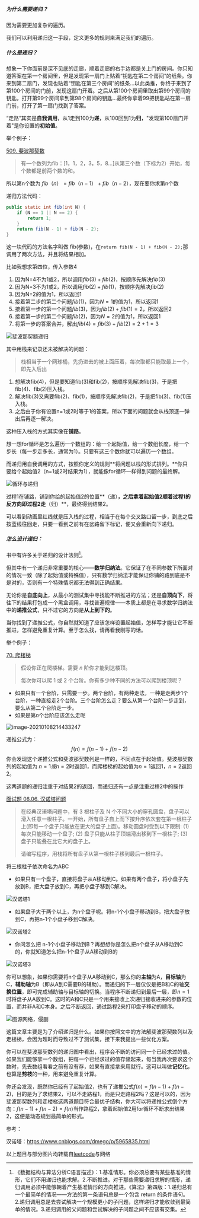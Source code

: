 ##### 为什么需要递归？

因为需要更加复杂的遍历。

我们可以利用递归这一手段，定义更多的规则来满足我们的遍历。

##### 什么是递归？

想象一下你面前是深不见底的走廊，顺着走廊的右手边都是关上门的房间。你只知道答案在第一个房间里，但是发现第一扇门上贴着“钥匙在第二个房间”的纸条。你来到第二扇门，发现也贴着“钥匙在第三个房间”的纸条...以此类推，你终于来到了第100个房间的门前，发现这扇门开着。之后从第100个房间里取出第99个房间的钥匙，打开第99个房间拿到第98个房间的钥匙...最终你拿着99把钥匙站在第一扇门前，打开了第一扇门找到了答案。

“走路”其实是**自我调用**，从1走到100为**递**，从100回到1为**归**，"发现第100扇门开着"是你设置的**初始值**。

举个例子：

[509. 斐波那契数](https://leetcode-cn.com/problems/fibonacci-number/)

> 有一个数列为fib：[1，1，2，3，5，8...]从第三个数（下标为2）开始，每个数都是前两个数的和。

所以第n个数为 $fib（n）=fib（n-1）+fib（n-2）$，现在要你求第n个数

递归方法代码：

```java
public static int fib(int N) {
    if (N == 1 || N == 2) {
        return 1;
    }
    return fib(N - 1) + fib(N - 2);
}
```

这一块代码的方法名字叫做 fib(参数)，在`return fib(N - 1) + fib(N - 2);`那调用了两次方法，并且将结果相加。

比如我想求第四位，传入参数4

1. 因为N=4不为1或2，所以调用$fib(3) + fib(2)$，按顺序先解决$fib(3)$
2. 因为N=3不为1或2，所以调用$fib(2) + fib(1)$，按顺序先解决$fib(2)$
3. 因为N=2的值为1，所以返回1
4. 接着第二步的第二个问题$fib(1)$，因为$N=1$的值为1，所以返回1
5. 接着第一步的第一个问题$fib(3)$，因为$fib(2) + fib(1)=2$，所以返回2
6. 接着第一步的第二个问题$fib(2)$，因为$N=2$的值为1，所以返回1
7. 将第一步的答案合并，解出$fib(4)=fib(3) + fib(2)=2+1=3$

![斐波那契额递归](6.递归.assets/斐波那契额递归.gif)

其中用栈来记录还未被解决的问题：

> 栈相当于一个网球桶，先扔进去的被上面压着，每次取都只能取最上一个，即先入后出

1. 想解决fib(4)，但是要知道fib(3)和fib(2)，按顺序先解决fib(3)，于是把fib(4)、fib(2)压入栈。
2. 解决fib(3)又需要fib(2)、fib(1)，按顺序先解决fib(2)，于是把fib(3)、fib(1)压入栈。
3. 之后由于你有设置n=1或2时等于1的答案，所以下面的问题就会从栈顶逐一弹出后再逐一解决。

这种压入栈的方式其实像在**铺路**。

想一想for循环是怎么遍历一个数组的：给一个起始值，给一个数组长度，给一个步长（每一步走多长，通常为1）。只要有这三个数你就可以遍历一个数组。

而递归用自我调用的方式，按照你定义的规则**将问题以栈的形式排列。**你只要给个起始值2（n=1或2时结果为1），就能像for循环一样得到问题的最终解。

![循环与递归](6.递归.assets/循环与递归.png)

过程1在铺路，铺到你给的起始值2的位置**（递）**，之后拿着起始值2顺着过程1的反方向即过程2走**（归）**，最终得到结果2。

可以看到动画里红线就是压入栈的过程，相当于在每个交叉路口留一步，到底之后按蓝线往回走，只要一看到之前有在岔路留下标记，便又会重新向下递归。

##### 怎么设计递归：

书中有许多关于递归的设计法则[^1]。

但其中有一个递归非常重要的核心——**数学归纳法**。它保证了在不同参数下所面对的情况一致（除了起始值或特殊值），只有数学归纳法才能保证你铺的路到底是不是对的，否则有一个特殊情况都无法得到正确结果。

无论你是**自底向上**，从最小的测试集中寻找能不断推进的方法；还是**自顶向下**，将往下的结果打包成一个黑盒调用，寻找普遍规律——本质上都是在寻求数学归纳法中的**递推公式**，只不过它的方向是**从上到下的**。

当你找到了递推公式，你自然就知道了应该怎样设置起始值，怎样写才能让它不断推进，怎样避免重复计算。至于怎么找，请再看我刚写的话。

举个例子：

[70. 爬楼梯](https://leetcode-cn.com/problems/climbing-stairs/)

> 假设你正在爬楼梯。需要 *n* 阶你才能到达楼顶。
>
> 每次你可以爬 1 或 2 个台阶。你有多少种不同的方法可以爬到楼顶呢？

- 如果只有一个台阶，只需要一步。两个台阶，有两种走法，一种是走两步1个台阶，一种直接走2个台阶。三个台阶怎么走？要么从第一个台阶一步走到，要么从第二个台阶走一步。
- 如果是第$n$个台阶应该怎么走呢

![image-20210108214433247](6.递归.assets/image-20210108214433247.png)

递推公式为：
$$
f(n)=f(n-1)+f(n-2)
$$
你会发现这个递推公式和斐波那契数列是一样的，不同点在于起始值。斐波那契数列的起始值为 $n=1或n=2$时返回1，而爬楼梯的起始值为$n=1$返回1，$n=2$返回2。

这两道题的递归注重于对结果2的返回，而递归还有一点是注重过程2中的操作

[面试题 08.06. 汉诺塔问题](https://leetcode-cn.com/problems/hanota-lcci/)

> 在经典汉诺塔问题中，有 3 根柱子及 N 个不同大小的穿孔圆盘，盘子可以滑入任意一根柱子。一开始，所有盘子自上而下按升序依次套在第一根柱子上(即每一个盘子只能放在更大的盘子上面)。移动圆盘时受到以下限制:
> (1) 每次只能移动一个盘子;
> (2) 盘子只能从柱子顶端滑出移到下一根柱子;
> (3) 盘子只能叠在比它大的盘子上。
>
> 请编写程序，用栈将所有盘子从第一根柱子移到最后一根柱子。

将三根柱子依次命名为ABC

- 如果只有一个盘子，直接将盘子从A移动到C。如果有两个盘子，将小盘子先放到B，把大盘子放到C，再把小盘子移到C解决。


![汉诺塔1](6.递归.assets/汉诺塔1.gif)

- 如果盘子大于两个以上，为n个盘子呢。将n-1个小盘子移动到B，把大盘子放到C，再把n-1个小盘子移到C解决。

![汉诺塔2](6.递归.assets/汉诺塔2.gif)

- 你问怎么把 n-1个小盘子移动到B？再想想你是怎么把n个盘子从A移动到C的，你就知道怎么把n-1个盘子从A移动到B的


![汉诺塔3](6.递归.assets/汉诺塔3.png)

你可以想象，如果你需要将n个盘子从A移动到C，那么你的**主轴**为A，**目标轴**为C，**辅助轴**为B（即从A到C需要B的辅助）。而递归的下一层仅仅是把B和C的轴**交换位置**，即可完成辅助轴与目标轴的切换。当程序不断递归到最后一层，即$n=1$时将盘子从A放到C。这时的A和C只是一个用来接收上次递归接收进来的参数的位置，而并非A和C本身。之后不断返回，通过路程2来打印盘子移动的顺序。

![图源网络，侵删](6.递归.assets/汉诺塔4.png)



这篇文章主要是为了介绍递归是什么。如果你按照文中的方法解斐波那契数列以及走楼梯，会因为超时而导致过不了测试集，接下来我提出一些优化方案。

你可以在斐波那契数列的递归图中看出，程序会不断的访问同一个已经求过的值。如果我们能够拿一个数组，把每一个已经求过的值存储起来，每当我再次要求这个数时，先去数组看看之前有没有存，如果有直接拿来用就行。这可以叫做**记忆化**，也算是**剪枝**的一种，用来避免重复计算。

你还会发现，既然你已经有了起始值2，也有了递推公式$f(n)=f(n-1)+f(n-2)$，目的是为了求结果2，可以不走路程1，而是只走路程2吗？这是可以的，因为斐波那契数列和走楼梯这两道题目符合最优子结构，你大可以将递推公式倒个方向：$f(n-1)+f(n-2)=f(n)$当作路程2，拿着起始值2用for循环不断求出结果2，这便是动态规划最简单的形式。



参考：

汉诺塔：https://www.cnblogs.com/dmego/p/5965835.html



[^1]: 《数据结构与算法分析C语言描述》：1.基准情形。你必须总要有某些基准的情形，它们不用递归也能求解。2.不断推进。对于那些需要递归求解的情形，递归调用必须中能够朝着产生基准情形的方向推进。《算法》第四版：1.递归总有一个最简单的情况——方法的第一条语句总是一个包含 return 的条件语句。2.递归调用总是去尝试解决一个规模更小的子问题，这样递归才能收敛到最简单的情况。3.递归调用的父问题和尝试解决的子问题之间不应该有交集。

以上题目与部分图片均转载自[leetcode](https://leetcode-cn.com/)与网络

